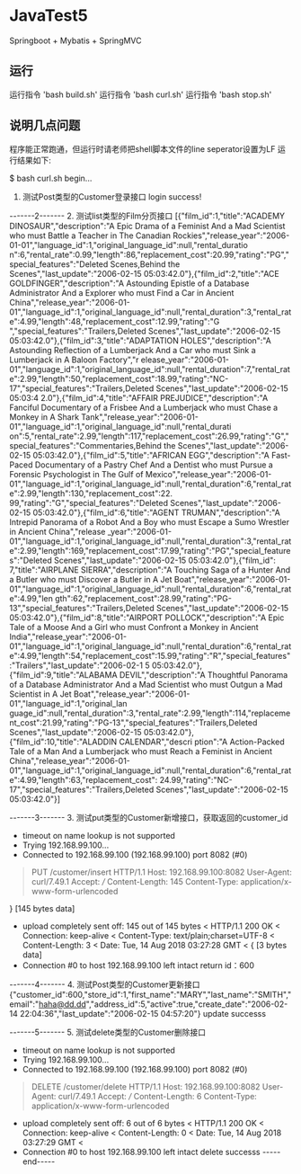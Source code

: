 # JavaTest5
Springboot + Mybatis + SpringMVC

## 运行
运行指令 'bash build.sh'
运行指令 'bash curl.sh'
运行指令 'bash stop.sh'

## 说明几点问题
程序能正常跑通，但运行时请老师把shell脚本文件的line seperator设置为LF
运行结果如下:

$ bash curl.sh
begin...


1. 测试Post类型的Customer登录接口
login success!


-------2-------
2. 测试list类型的Film分页接口
[{"film_id":1,"title":"ACADEMY DINOSAUR","description":"A Epic Drama of a Feminist And a Mad Scientist who must Battle a Teacher in The Canadian Rockies","release_year":"2006-01-01","language_id":1,"original_language_id":null,"rental_duratio
n":6,"rental_rate":0.99,"length":86,"replacement_cost":20.99,"rating":"PG","special_features":"Deleted Scenes,Behind the Scenes","last_update":"2006-02-15 05:03:42.0"},{"film_id":2,"title":"ACE GOLDFINGER","description":"A Astounding Epistle
 of a Database Administrator And a Explorer who must Find a Car in Ancient China","release_year":"2006-01-01","language_id":1,"original_language_id":null,"rental_duration":3,"rental_rate":4.99,"length":48,"replacement_cost":12.99,"rating":"G
","special_features":"Trailers,Deleted Scenes","last_update":"2006-02-15 05:03:42.0"},{"film_id":3,"title":"ADAPTATION HOLES","description":"A Astounding Reflection of a Lumberjack And a Car who must Sink a Lumberjack in A Baloon Factory","r
elease_year":"2006-01-01","language_id":1,"original_language_id":null,"rental_duration":7,"rental_rate":2.99,"length":50,"replacement_cost":18.99,"rating":"NC-17","special_features":"Trailers,Deleted Scenes","last_update":"2006-02-15 05:03:4
2.0"},{"film_id":4,"title":"AFFAIR PREJUDICE","description":"A Fanciful Documentary of a Frisbee And a Lumberjack who must Chase a Monkey in A Shark Tank","release_year":"2006-01-01","language_id":1,"original_language_id":null,"rental_durati
on":5,"rental_rate":2.99,"length":117,"replacement_cost":26.99,"rating":"G","special_features":"Commentaries,Behind the Scenes","last_update":"2006-02-15 05:03:42.0"},{"film_id":5,"title":"AFRICAN EGG","description":"A Fast-Paced Documentary
 of a Pastry Chef And a Dentist who must Pursue a Forensic Psychologist in The Gulf of Mexico","release_year":"2006-01-01","language_id":1,"original_language_id":null,"rental_duration":6,"rental_rate":2.99,"length":130,"replacement_cost":22.
99,"rating":"G","special_features":"Deleted Scenes","last_update":"2006-02-15 05:03:42.0"},{"film_id":6,"title":"AGENT TRUMAN","description":"A Intrepid Panorama of a Robot And a Boy who must Escape a Sumo Wrestler in Ancient China","release
_year":"2006-01-01","language_id":1,"original_language_id":null,"rental_duration":3,"rental_rate":2.99,"length":169,"replacement_cost":17.99,"rating":"PG","special_features":"Deleted Scenes","last_update":"2006-02-15 05:03:42.0"},{"film_id":
7,"title":"AIRPLANE SIERRA","description":"A Touching Saga of a Hunter And a Butler who must Discover a Butler in A Jet Boat","release_year":"2006-01-01","language_id":1,"original_language_id":null,"rental_duration":6,"rental_rate":4.99,"len
gth":62,"replacement_cost":28.99,"rating":"PG-13","special_features":"Trailers,Deleted Scenes","last_update":"2006-02-15 05:03:42.0"},{"film_id":8,"title":"AIRPORT POLLOCK","description":"A Epic Tale of a Moose And a Girl who must Confront a
 Monkey in Ancient India","release_year":"2006-01-01","language_id":1,"original_language_id":null,"rental_duration":6,"rental_rate":4.99,"length":54,"replacement_cost":15.99,"rating":"R","special_features":"Trailers","last_update":"2006-02-1
5 05:03:42.0"},{"film_id":9,"title":"ALABAMA DEVIL","description":"A Thoughtful Panorama of a Database Administrator And a Mad Scientist who must Outgun a Mad Scientist in A Jet Boat","release_year":"2006-01-01","language_id":1,"original_lan
guage_id":null,"rental_duration":3,"rental_rate":2.99,"length":114,"replacement_cost":21.99,"rating":"PG-13","special_features":"Trailers,Deleted Scenes","last_update":"2006-02-15 05:03:42.0"},{"film_id":10,"title":"ALADDIN CALENDAR","descri
ption":"A Action-Packed Tale of a Man And a Lumberjack who must Reach a Feminist in Ancient China","release_year":"2006-01-01","language_id":1,"original_language_id":null,"rental_duration":6,"rental_rate":4.99,"length":63,"replacement_cost":
24.99,"rating":"NC-17","special_features":"Trailers,Deleted Scenes","last_update":"2006-02-15 05:03:42.0"}]

-------3-------
3. 测试put类型的Customer新增接口，获取返回的customer_id
* timeout on name lookup is not supported
*   Trying 192.168.99.100...
* Connected to 192.168.99.100 (192.168.99.100) port 8082 (#0)
> PUT /customer/insert HTTP/1.1
> Host: 192.168.99.100:8082
> User-Agent: curl/7.49.1
> Accept: */*
> Content-Length: 145
> Content-Type: application/x-www-form-urlencoded
>
} [145 bytes data]
* upload completely sent off: 145 out of 145 bytes
< HTTP/1.1 200 OK
< Connection: keep-alive
< Content-Type: text/plain;charset=UTF-8
< Content-Length: 3
< Date: Tue, 14 Aug 2018 03:27:28 GMT
<
{ [3 bytes data]
* Connection #0 to host 192.168.99.100 left intact
return id：600

-------4-------
4. 测试Post类型的Customer更新接口
{"customer_id":600,"store_id":1,"first_name":"MARY","last_name":"SMITH","email":"haha@dd.dd","address_id":5,"active":true,"create_date":"2006-02-14 22:04:36","last_update":"2006-02-15 04:57:20"}
update successs

-------5-------
5. 测试delete类型的Customer删除接口
* timeout on name lookup is not supported
*   Trying 192.168.99.100...
* Connected to 192.168.99.100 (192.168.99.100) port 8082 (#0)
> DELETE /customer/delete HTTP/1.1
> Host: 192.168.99.100:8082
> User-Agent: curl/7.49.1
> Accept: */*
> Content-Length: 6
> Content-Type: application/x-www-form-urlencoded
>
* upload completely sent off: 6 out of 6 bytes
< HTTP/1.1 200 OK
< Connection: keep-alive
< Content-Length: 0
< Date: Tue, 14 Aug 2018 03:27:29 GMT
<
* Connection #0 to host 192.168.99.100 left intact
delete successs
-----end-----
